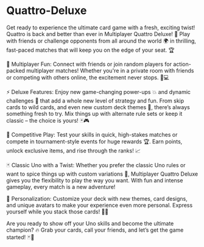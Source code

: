 # Quattro-Deluxe
Get ready to experience the ultimate card game with a fresh, exciting twist! Quattro is back and better than ever in Multiplayer Quattro Deluxe! 🎉 Play with friends or challenge opponents from all around the world 🌍 in thrilling, fast-paced matches that will keep you on the edge of your seat. 🏆

👥 Multiplayer Fun: Connect with friends or join random players for action-packed multiplayer matches! Whether you're in a private room with friends or competing with others online, the excitement never stops. 📱💻

⚡ Deluxe Features: Enjoy new game-changing power-ups 💥 and dynamic challenges 🎯 that add a whole new level of strategy and fun. From skip cards to wild cards, and even new custom deck themes 🎨, there’s always something fresh to try. Mix things up with alternate rule sets or keep it classic – the choice is yours! 🃏🎮

🏅 Competitive Play: Test your skills in quick, high-stakes matches or compete in tournament-style events for huge rewards 🏆. Earn points, unlock exclusive items, and rise through the ranks! 📈

🃏 Classic Uno with a Twist: Whether you prefer the classic Uno rules or want to spice things up with custom variations 🔄, Multiplayer Quattro Deluxe gives you the flexibility to play the way you want. With fun and intense gameplay, every match is a new adventure!

🎨 Personalization: Customize your deck with new themes, card designs, and unique avatars to make your experience even more personal. Express yourself while you stack those cards! 💅💫

Are you ready to show off your Uno skills and become the ultimate champion? 🔥 Grab your cards, call your friends, and let’s get the game started! 🃏🎉
